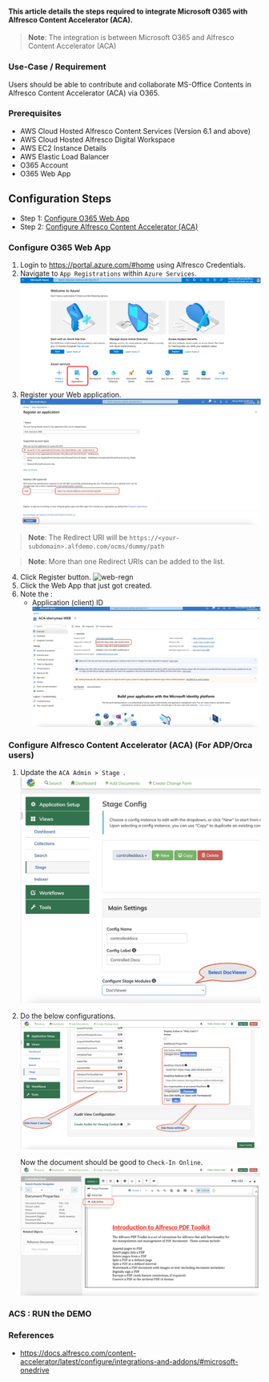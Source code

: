 #### This article details the steps required to integrate Microsoft O365 with Alfresco Content Accelerator (ACA).

> **Note**: The integration is between Microsoft O365 and Alfresco Content Accelerator (ACA)

### Use-Case / Requirement
Users should be able to contribute and collaborate MS-Office Contents in Alfresco Content Accelerator (ACA) via O365.

### Prerequisites

* AWS Cloud Hosted Alfresco Content Services (Version 6.1 and above)
* AWS Cloud Hosted Alfresco Digital Workspace
* AWS EC2 Instance Details
* AWS Elastic Load Balancer
* O365 Account
* O365 Web App

## Configuration Steps

* Step 1: [Configure O365 Web App](https://github.com/sherrymax/acs-examples/tree/master/aca-O365-integration#configure-o365-web-app)
* Step 2: [Configure Alfresco Content Accelerator (ACA)](https://github.com/sherrymax/acs-examples/tree/master/aca-O365-integration#configure-alfresco-content-accelerator-aca-for-adporca-users)

### Configure O365 Web App

1. Login to https://portal.azure.com/#home using Alfresco Credentials.
2. Navigate to `App Registrations` within `Azure Services`.
   ![app-home](assets/spa-home.png)
3. Register your Web application. ![app-regn-1](assets/web-regn-1.png)
> **Note**: The Redirect URI will be `https://<your-subdomain>.alfdemo.com/ocms/dummy/path`

> **Note**: More than one Redirect URIs can be added to the list.

4. Click Register button. ![web-regn](assets/web-regn.png)
5. Click the Web App that just got created.
6. Note the :
   * Application (client) ID
![web-config](assets/web-config.png)

### Configure Alfresco Content Accelerator (ACA) (For ADP/Orca users)

1. Update the `ACA Admin > Stage `.
![aca-stage](assets/aca-stage.png)

2. Do the below configurations.
![aca-services](assets/aca-services.png)

   
   Now the document should be good to `Check-In Online`.
   ![aca-menu](assets/aca-menu.png)


### ACS : RUN the DEMO

### References
* https://docs.alfresco.com/content-accelerator/latest/configure/integrations-and-addons/#microsoft-onedrive
